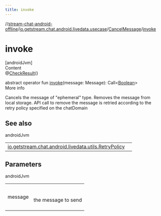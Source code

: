 ```yaml
---
title: invoke
---
```

//[stream-chat-android-offline](../../../index.md)/[io.getstream.chat.android.livedata.usecase](../index.md)/[CancelMessage](index.md)/[invoke](invoke.md)



# invoke  
[androidJvm]  
Content  
@[CheckResult](https://developer.android.com/reference/kotlin/androidx/annotation/CheckResult.html)()  
  
abstract operator fun [invoke](invoke.md)(message: Message): Call&lt;[Boolean](https://kotlinlang.org/api/latest/jvm/stdlib/kotlin/-boolean/index.html)&gt;  
More info  


Cancels the message of "ephemeral" type. Removes the message from local storage. API call to remove the message is retried according to the retry policy specified on the chatDomain



## See also  
  
androidJvm  
  
| | |
|---|---|
| <a name="io.getstream.chat.android.livedata.usecase/CancelMessage/invoke/#io.getstream.chat.android.client.models.Message/PointingToDeclaration/"></a>[io.getstream.chat.android.livedata.utils.RetryPolicy](../../io.getstream.chat.android.livedata.utils/RetryPolicy/index.md)| <a name="io.getstream.chat.android.livedata.usecase/CancelMessage/invoke/#io.getstream.chat.android.client.models.Message/PointingToDeclaration/"></a>|
  


## Parameters  
  
androidJvm  
  
| | |
|---|---|
| <a name="io.getstream.chat.android.livedata.usecase/CancelMessage/invoke/#io.getstream.chat.android.client.models.Message/PointingToDeclaration/"></a>message| <a name="io.getstream.chat.android.livedata.usecase/CancelMessage/invoke/#io.getstream.chat.android.client.models.Message/PointingToDeclaration/"></a><br/><br/>the message to send<br/><br/>|
  
  



